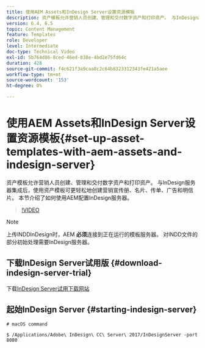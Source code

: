 ```yaml
---
title: 使用AEM Assets和InDesign Server设置资源模板
description: 资产模板允许营销人员创建、管理和交付数字资产和打印资产。 与InDesign服务器集成后，使用资产模板可更轻松地创建营销宣传册、名片、传单、广告和明信片。 本节介绍了如何使用AEM配置InDesign服务器。
version: 6.4, 6.5
topic: Content Management
feature: Templates
role: Developer
level: Intermediate
doc-type: Technical Video
exl-id: 5b764d86-8ced-46ed-838e-4bd2e75fd64c
duration: 428
source-git-commit: f4c621f3a9caa8c2c64b8323312343fe421a5aee
workflow-type: tm+mt
source-wordcount: '153'
ht-degree: 0%

---
```


# 使用AEM Assets和InDesign Server设置资源模板{#set-up-asset-templates-with-aem-assets-and-indesign-server}

资产模板允许营销人员创建、管理和交付数字资产和打印资产。 与InDesign服务器集成后，使用资产模板可更轻松地创建营销宣传册、名片、传单、广告和明信片。 本节介绍了如何使用AEM配置InDesign服务器。

>[!VIDEO](https://video.tv.adobe.com/v/17069?quality=12&learn=on)

>[!NOTE]
>
>上传INDDInDesign时，AEM **必须**&#x200B;连接到正在运行的模板服务器。 对INDD文件的部分初始处理需要InDesign服务器。

## 下载InDesign Server试用版 {#download-indesign-server-trial}

下载[InDesign Server试用下载网站](https://www.adobeprerelease.com/)

## 起始InDesign Server {#starting-indesign-server}

```shell
# macOS command

$ /Applications/Adobe\ InDesign\ CC\ Server\ 2017/InDesignServer -port 8080
```
